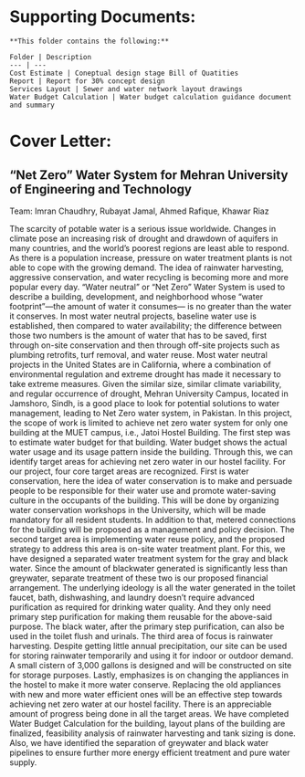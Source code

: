 # Supporting Documents:	
	
	**This folder contains the following:**
	
	Folder | Description
	--- | ---
	Cost Estimate | Coneptual design stage Bill of Quatities
	Report | Report for 30% concept design
	Services Layout | Sewer and water network layout drawings
	Water Budget Calculation | Water budget calculation guidance document and summary
# Cover Letter:	
## “Net Zero” Water System for Mehran University of Engineering and Technology

Team: Imran Chaudhry, Rubayat Jamal, Ahmed Rafique, Khawar Riaz

The scarcity of potable water is a serious issue worldwide. Changes in climate pose an increasing risk of drought and drawdown of aquifers in many countries, and the world’s poorest regions are least able to respond. As there is a population increase, pressure on water treatment plants is not able to cope with the growing demand. The idea of rainwater harvesting, aggressive conservation, and water recycling is becoming more and more popular every day. “Water neutral” or “Net Zero” Water System is used to describe a building, development, and neighborhood whose “water footprint”—the amount of water it consumes— is no greater than the water it conserves. In most water neutral projects, baseline water use is established, then compared to water availability; the difference between those two numbers is the amount of water that has to be saved, first through on-site conservation and then through off-site projects such as plumbing retrofits, turf removal, and water reuse. Most water neutral projects in the United States are in California, where a combination of environmental regulation and extreme drought has made it necessary to take extreme measures. Given the similar size, similar climate variability, and regular occurrence of drought, Mehran University Campus, located in Jamshoro, Sindh, is a good place to look for potential solutions to water management, leading to Net Zero water system, in Pakistan. 
In this project, the scope of work is limited to achieve net zero water system for only one building at the MUET campus, i.e., Jatoi Hostel Building. The first step was to estimate water budget for that building. Water budget shows the actual water usage and its usage pattern inside the building. Through this, we can identify target areas for achieving net zero water in our hostel facility. For our project, four core target areas are recognized. First is water conservation, here the idea of water conservation is to make and persuade people to be responsible for their water use and promote water-saving culture in the occupants of the building. This will be done by organizing water conservation workshops in the University, which will be made mandatory for all resident students. In addition to that, metered connections for the building will be proposed as a management and policy decision. The second target area is implementing water reuse policy, and the proposed strategy to address this area is on-site water treatment plant. For this, we have designed a separated water treatment system for the gray and black water. Since the amount of blackwater generated is significantly less than greywater, separate treatment of these two is our proposed financial arrangement. The underlying ideology is all the water generated in the toilet faucet, bath, dishwashing, and laundry doesn’t require advanced purification as required for drinking water quality. And they only need primary step purification for making them reusable for the above-said purpose. The black water, after the primary step purification, can also be used in the toilet flush and urinals. The third area of focus is rainwater harvesting. Despite getting little annual precipitation, our site can be used for storing rainwater temporarily and using it for indoor or outdoor demand. A small cistern of 3,000 gallons is designed and will be constructed on site for storage purposes. Lastly, emphasizes is on changing the appliances in the hostel to make it more water conserve. Replacing the old appliances with new and more water efficient ones will be an effective step towards achieving net zero water at our hostel facility.
There is an appreciable amount of progress being done in all the target areas. We have completed Water Budget Calculation for the building, layout plans of the building are finalized, feasibility analysis of rainwater harvesting and tank sizing is done. Also, we have identified the separation of greywater and black water pipelines to ensure further more energy efficient treatment and pure water supply.

